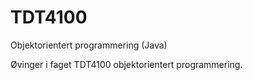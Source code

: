 # TDT4100
Objektorientert programmering (Java)

Øvinger i faget TDT4100 objektorientert programmering.

